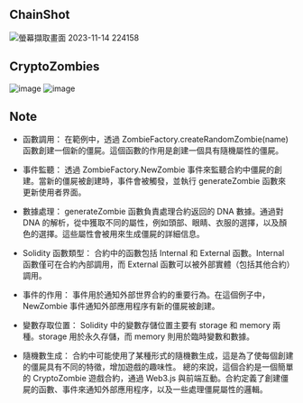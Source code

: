 ## ChainShot
![螢幕擷取畫面 2023-11-14 224158](https://github.com/z-institute/Web3-Frontend-Dev-Batch-2-HW/assets/13402112/a327ceef-6e71-46bc-bd63-e3e65a878834)

## CryptoZombies
![image](https://github.com/z-institute/Web3-Frontend-Dev-Batch-2-HW/assets/13402112/82bed6ec-ddff-4980-b74c-5a66c8552b49)
![image](https://github.com/z-institute/Web3-Frontend-Dev-Batch-2-HW/assets/13402112/c30b9a57-76f4-4009-83cc-b9085d7d1a2e)

## Note
- 函數調用：
在範例中，透過 ZombieFactory.createRandomZombie(name) 函數創建一個新的僵屍。這個函數的作用是創建一個具有隨機屬性的僵屍。

- 事件監聽：
透過 ZombieFactory.NewZombie 事件來監聽合約中僵屍的創建。當新的僵屍被創建時，事件會被觸發，並執行 generateZombie 函數來更新使用者界面。

- 數據處理：
generateZombie 函數負責處理合約返回的 DNA 數據。通過對 DNA 的解析，從中獲取不同的屬性，例如頭部、眼睛、衣服的選擇，以及顏色的選擇。這些屬性會被用來生成僵屍的詳細信息。

- Solidity 函數類型：
合約中的函數包括 Internal 和 External 函數。Internal 函數僅可在合約內部調用，而 External 函數可以被外部實體（包括其他合約）調用。

- 事件的作用：
事件用於通知外部世界合約的重要行為。在這個例子中，NewZombie 事件通知外部應用程序有新的僵屍被創建。

- 變數存取位置：
Solidity 中的變數存儲位置主要有 storage 和 memory 兩種。storage 用於永久存儲，而 memory 則用於臨時變數和數據。

- 隨機數生成：
合約中可能使用了某種形式的隨機數生成，這是為了使每個創建的僵屍具有不同的特徵，增加遊戲的趣味性。
總的來說，這個合約是一個簡單的 CryptoZombie 遊戲合約，通過 Web3.js 與前端互動。合約定義了創建僵屍的函數、事件來通知外部應用程序，以及一些處理僵屍屬性的邏輯。

